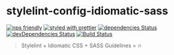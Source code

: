 # stylelint-config-idiomatic-sass

[![nps friendly](https://img.shields.io/badge/nps-friendly-blue.svg)](https://github.com/kentcdodds/nps)
[![styled with prettier](https://img.shields.io/badge/styled_with-prettier-ff69b4.svg)](https://github.com/prettier/prettier)
[![dependencies Status](https://david-dm.org/Digznav/stylelint-config-idiomatic-sass/status.svg)](https://david-dm.org/Digznav/stylelint-config-idiomatic-sass)
[![devDependencies Status](https://david-dm.org/Digznav/stylelint-config-idiomatic-sass/dev-status.svg)](https://david-dm.org/Digznav/stylelint-config-idiomatic-sass?type=dev)
[![Build Status](https://travis-ci.org/Digznav/stylelint-config-idiomatic-sass.svg?branch=v0.1.0)](https://travis-ci.org/Digznav/stylelint-config-idiomatic-sass)

> Stylelint + Idiomatic CSS + SASS Guidelines = 🔥
